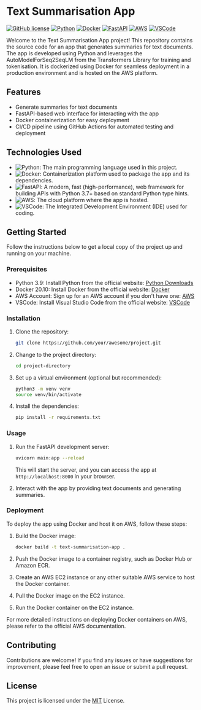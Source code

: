 # Text Summarisation App

[![GitHub license](https://img.shields.io/badge/license-MIT-blue.svg)](https://github.com/your/awesome/project/blob/master/LICENSE)
[![Python](https://img.shields.io/badge/Python-3.9-blue.svg)](https://www.python.org/downloads/release/python-390/)
[![Docker](https://img.shields.io/badge/Docker-20.10-blue.svg)](https://www.docker.com/)
[![FastAPI](https://img.shields.io/badge/FastAPI-0.68-blue.svg)](https://fastapi.tiangolo.com/)
[![AWS](https://img.shields.io/badge/AWS-Cloud%20Platform-orange.svg)](https://aws.amazon.com/)
[![VSCode](https://img.shields.io/badge/VSCode-Editor-lightgrey.svg)](https://code.visualstudio.com/)

Welcome to the Text Summarisation App project! This repository contains the source code for an app that generates summaries for text documents. The app is developed using Python and leverages the AutoModelForSeq2SeqLM from the Transformers Library for training and tokenisation. It is dockerized using Docker for seamless deployment in a production environment and is hosted on the AWS platform.

## Features

- Generate summaries for text documents
- FastAPI-based web interface for interacting with the app
- Docker containerization for easy deployment
- CI/CD pipeline using GitHub Actions for automated testing and deployment

## Technologies Used

- ![Python](https://img.shields.io/badge/Python-3.9-blue.svg): The main programming language used in this project.
- ![Docker](https://img.shields.io/badge/Docker-20.10-blue.svg): Containerization platform used to package the app and its dependencies.
- ![FastAPI](https://img.shields.io/badge/FastAPI-0.68-blue.svg): A modern, fast (high-performance), web framework for building APIs with Python 3.7+ based on standard Python type hints.
- ![AWS](https://img.shields.io/badge/AWS-Cloud%20Platform-orange.svg): The cloud platform where the app is hosted.
- ![VSCode](https://img.shields.io/badge/VSCode-Editor-lightgrey.svg): The Integrated Development Environment (IDE) used for coding.

## Getting Started

Follow the instructions below to get a local copy of the project up and running on your machine.

### Prerequisites

- Python 3.9: Install Python from the official website: [Python Downloads](https://www.python.org/downloads/release/python-390/)
- Docker 20.10: Install Docker from the official website: [Docker](https://www.docker.com/)
- AWS Account: Sign up for an AWS account if you don't have one: [AWS](https://aws.amazon.com/)
- VSCode: Install Visual Studio Code from the official website: [VSCode](https://code.visualstudio.com/)

### Installation

1. Clone the repository:

   ```bash
   git clone https://github.com/your/awesome/project.git
   ```

2. Change to the project directory:

   ```bash
   cd project-directory
   ```

3. Set up a virtual environment (optional but recommended):

   ```bash
   python3 -m venv venv
   source venv/bin/activate
   ```

4. Install the dependencies:

   ```bash
   pip install -r requirements.txt
   ```

### Usage

1. Run the FastAPI development server:

   ```bash
   uvicorn main:app --reload
   ```

   This will start the server, and you can access the app at `http://localhost:8000` in your browser.

2. Interact with the app by providing text documents and generating summaries.

### Deployment

To deploy the app using Docker and host it on AWS, follow these steps:

1. Build the Docker image:

   ```bash
   docker build -t text-summarisation-app .
   ```

2. Push the Docker image to a container registry, such as Docker Hub or Amazon ECR.

3. Create an AWS EC2 instance or any other suitable AWS service to host the Docker container.

4. Pull the Docker image on the EC2 instance.

5. Run the Docker container on the EC2 instance.

For more detailed instructions on deploying Docker containers on AWS, please refer to the official AWS documentation.

## Contributing

Contributions are welcome! If you find any issues or have suggestions for improvement, please feel free to open an issue or submit a pull request.

## License

This project is licensed under the [MIT](https://github.com/your/awesome/project/blob/master/LICENSE) License.
